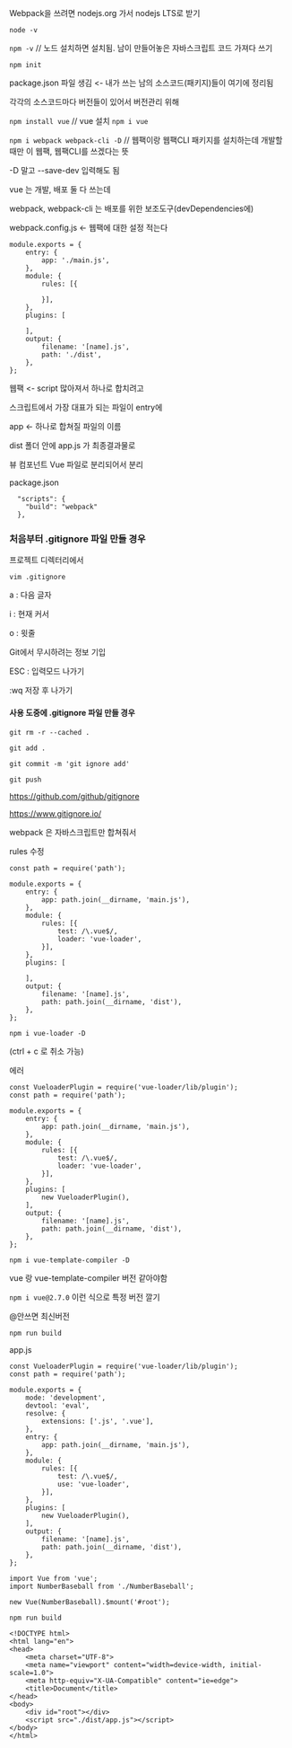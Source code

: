 Webpack을 쓰려면 nodejs.org 가서 nodejs LTS로 받기

`node -v`

`npm -v`  // 노드 설치하면 설치됨. 남이 만들어놓은 자바스크립트 코드 가져다 쓰기



`npm init`

package.json 파일 생김 <- 내가 쓰는 남의 소스코드(패키지)들이 여기에 정리됨

각각의 소스코드마다 버전들이 있어서 버전관리 위해

`npm install vue`  // vue 설치  `npm i vue`

`npm i webpack webpack-cli -D`  // 웹팩이랑 웹팩CLI 패키지를 설치하는데 개발할 때만 이 웹팩, 웹팩CLI를 쓰겠다는 뜻

-D 말고 --save-dev 입력해도 됨



vue 는 개발, 배포 둘 다 쓰는데

webpack, webpack-cli 는 배포를 위한 보조도구(devDependencies에)



webpack.config.js <- 웹팩에 대한 설정 적는다

```
module.exports = {
    entry: {
        app: './main.js',
    },
    module: {
        rules: [{
            
        }],
    },
    plugins: [

    ],
    output: {
        filename: '[name].js',
        path: './dist',
    },
};
```

웹팩 <- script 많아져서 하나로 합치려고 

스크립트에서 가장 대표가 되는 파일이 entry에

app <- 하나로 합쳐질 파일의 이름

dist 폴더 안에 app.js 가 최종결과물로 



뷰 컴포넌트 Vue 파일로 분리되어서 분리



package.json

```
  "scripts": {
    "build": "webpack"
  },
```



### 처음부터 .gitignore 파일 만들 경우

프로젝트 디렉터리에서

`vim .gitignore`

a : 다음 글자

i : 현재 커서

o : 윗줄

Git에서 무시하려는 정보 기입

ESC : 입력모드 나가기

:wq 저장 후 나가기



#### 사용 도중에 .gitignore 파일 만들 경우

`git rm -r --cached .`

`git add .`

`git commit -m 'git ignore add'`

`git push`

https://github.com/github/gitignore

https://www.gitignore.io/



webpack 은 자바스크립트만 합쳐줘서

rules 수정

```
const path = require('path');

module.exports = {
    entry: {
        app: path.join(__dirname, 'main.js'),
    },
    module: {
        rules: [{
            test: /\.vue$/,
            loader: 'vue-loader',
        }],
    },
    plugins: [

    ],
    output: {
        filename: '[name].js',
        path: path.join(__dirname, 'dist'),
    },
};
```

`npm i vue-loader -D`

(ctrl + c 로 취소 가능)

에러

```
const VueloaderPlugin = require('vue-loader/lib/plugin');
const path = require('path');

module.exports = {
    entry: {
        app: path.join(__dirname, 'main.js'),
    },
    module: {
        rules: [{
            test: /\.vue$/,
            loader: 'vue-loader',
        }],
    },
    plugins: [
        new VueloaderPlugin(),
    ],
    output: {
        filename: '[name].js',
        path: path.join(__dirname, 'dist'),
    },
};
```

`npm i vue-template-compiler -D`



vue 랑 vue-template-compiler 버전 같아야함

`npm i vue@2.7.0` 이런 식으로 특정 버전 깔기

@안쓰면 최신버전



`npm run build`

app.js 



```
const VueloaderPlugin = require('vue-loader/lib/plugin');
const path = require('path');

module.exports = {
    mode: 'development',
    devtool: 'eval',
    resolve: {
        extensions: ['.js', '.vue'],
    },
    entry: {
        app: path.join(__dirname, 'main.js'),
    },
    module: {
        rules: [{
            test: /\.vue$/,
            use: 'vue-loader',
        }],
    },
    plugins: [
        new VueloaderPlugin(),
    ],
    output: {
        filename: '[name].js',
        path: path.join(__dirname, 'dist'),
    },
};
```

```
import Vue from 'vue';
import NumberBaseball from './NumberBaseball';

new Vue(NumberBaseball).$mount('#root');
```

`npm run build`

```
<!DOCTYPE html>
<html lang="en">
<head>
    <meta charset="UTF-8">
    <meta name="viewport" content="width=device-width, initial-scale=1.0">
    <meta http-equiv="X-UA-Compatible" content="ie=edge">
    <title>Document</title>
</head>
<body>
    <div id="root"></div>
    <script src="./dist/app.js"></script>
</body>
</html>
```

